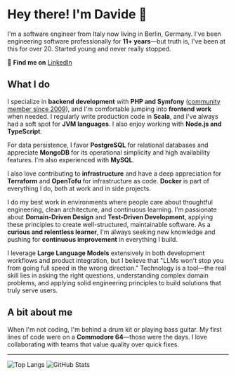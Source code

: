 # Hey there! I'm Davide 👋

I'm a software engineer from Italy now living in Berlin, Germany. I've been engineering software professionally for
**11+ years**—but truth is, I've been at this for over 20. Started young and never really stopped.

💼 **Find me on** [LinkedIn](https://www.linkedin.com/in/davidebellettini/)

## What I do

I specialize in **backend development** with **PHP and Symfony** ([community member since
2009](https://connect.symfony.com/profile/dbellettini)), and I'm comfortable jumping into **frontend work** when
needed. I regularly write production code in **Scala**, and I've always had a soft spot for **JVM languages**.
I also enjoy working with **Node.js and TypeScript**.

For data persistence, I favor **PostgreSQL** for relational databases and appreciate **MongoDB** for its operational
simplicity and high availability features. I'm also experienced with **MySQL**.

I also love contributing to **infrastructure** and have a deep appreciation for **Terraform** and **OpenTofu** for
infrastructure as code. **Docker** is part of everything I do, both at work and in side projects.

I do my best work in environments where people care about thoughtful engineering, clean architecture, and continuous
learning. I'm passionate about **Domain-Driven Design** and **Test-Driven Development**, applying these principles to
create well-structured, maintainable software. As a **curious and relentless learner**, I'm always seeking new knowledge
and pushing for **continuous improvement** in everything I build.

I leverage **Large Language Models** extensively in both development workflows and product integration, but I believe
that "LLMs won't stop you from going full speed in the wrong direction." Technology is a tool—the real skill lies in
asking the right questions, understanding complex domain problems, and applying solid engineering principles to build
solutions that truly serve users.

## A bit about me

When I'm not coding, I'm behind a drum kit or playing bass guitar. My first lines of code were on a
**Commodore 64**—those were the days. I love collaborating with teams that value quality over quick fixes.

---

![Top Langs](https://github-readme-stats.vercel.app/api/top-langs/?username=dbellettini&layout=compact&hide=html,css&langs_count=6)
![GitHub Stats](https://github-readme-stats.vercel.app/api?username=dbellettini&show_icons=true&count_private=true&hide=stars)
